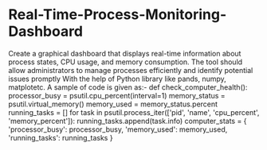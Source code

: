 # Real-Time-Process-Monitoring-Dashboard
Create a graphical dashboard that displays real-time information about process states, CPU usage, and memory consumption. The tool should allow administrators to manage processes efficiently and identify potential issues promptly
With the help of Python library like pands, numpy, matplotetc.
A sample of code is given as:-
def check_computer_health():
    processor_busy = psutil.cpu_percent(interval=1)
    memory_status = psutil.virtual_memory()
    memory_used = memory_status.percent
    running_tasks = []
    for task in psutil.process_iter(['pid', 'name', 'cpu_percent', 'memory_percent']):
        running_tasks.append(task.info)
    computer_stats = {
        'processor_busy': processor_busy,
        'memory_used': memory_used,
        'running_tasks': running_tasks
    }
